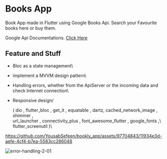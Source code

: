 # Books App

Book App made in Flutter using Google Books Api. Search your Favourite books here or buy them.

Google Api Documentations. [Click Here](https://developers.google.com/books/docs/v1/using)

## Feature and Stuff

- Bloc as a state management\
- implement a MVVM design pattern\
- Handling errors, whether from the ApiServer or the incoming data and check Internet connection\
- Responsive design/

  ( dio , flutter_bloc , get_it , equatable , dartz, cached_network_image , shimmer ,\
  url_launcher , connectivity_plus , font_awesome_flutter , google_fonts ,\ flutter_screenutil )\
 
https://github.com/YousabSefeen/bookly_app/assets/97704843/11934e3d-aefe-4cf4-b7ea-5583cc286048

![error-handling-2-01](https://github.com/yousabgithub/bookly_app/assets/97704843/b75c088b-1a01-4394-91ab-f13dce13ccca)
 
  
 
 
 
 
 
 

 
